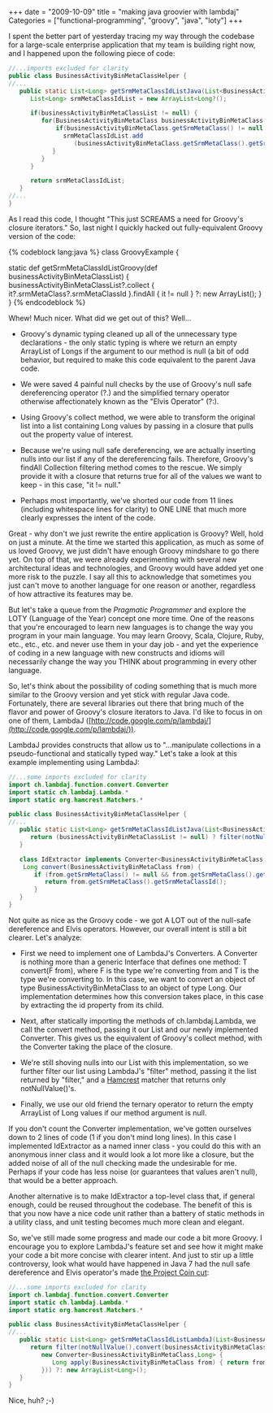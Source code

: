 +++
date = "2009-10-09"
title = "making java groovier with lambdaj"
Categories = ["functional-programming", "groovy", "java", "loty"]
+++

I spent the better part of yesterday tracing my way through the codebase for a large-scale enterprise application that my team is building right now, and I happened upon the following piece of code:

``` java
//...imports excluded for clarity
public class BusinessActivityBinMetaClassHelper {
//...
   public static List<Long> getSrmMetaClassIdListJava(List<BusinessActivityBinMetaClass> businessActivityBinMetaClassList) {
      List<Long> srmMetaClassIdList = new ArrayList<Long?();

      if(businessActivityBinMetaClassList != null) {
         for(BusinessActivityBinMetaClass businessActivityBinMetaClass : businessActivityBinMetaClassList) {
             if(businessActivityBinMetaClass.getSrmMetaClass() != null && businessActivityBinMetaClass.getSrmMetaClass().getSrmMetaClassId() != null) {
               srmMetaClassIdList.add
                  (businessActivityBinMetaClass.getSrmMetaClass().getSrmMetaClassId());
            }
         }
      }

      return srmMetaClassIdList;
   }
//...
}
```

As I read this code, I thought "This just SCREAMS a need for Groovy's closure iterators." So, last night I quickly hacked out fully-equivalent Groovy version of the code:

{% codeblock lang:java %}
class GroovyExample {

   static def getSrmMetaClassIdListGroovy(def businessActivityBinMetaClassList) {
      businessActivityBinMetaClassList?.collect { it?.srmMetaClass?.srmMetaClassId }.findAll { it != null } ?: new ArrayList<Long>();
   }
}
{% endcodeblock %}

Whew! Much nicer. What did we get out of this? Well...




   
  * Groovy's dynamic typing cleaned up all of the unnecessary type declarations - the only static typing is where we return an empty ArrayList of Longs if the argument to our method is null (a bit of odd behavior, but required to make this code equivalent to the parent Java code.

   
  * We were saved 4 painful null checks by the use of Groovy's null safe dereferencing operator (?.) and the simplified ternary operator otherwise affectionately known as the "Elvis Operator" (?:).

   
  * Using Groovy's collect method, we were able to transform the original list into a list containing Long values by passing in a closure that pulls out the property value of interest.

   
  * Because we're using null safe dereferencing, we are actually inserting nulls into our list if any of the dereferencing fails. Therefore, Groovy's findAll Collection filtering method comes to the rescue. We simply provide it with a closure that returns true for all of the values we want to keep - in this case, "it != null."

   
  * Perhaps most importantly, we've shorted our code from 11 lines (including whitespace lines for clarity) to ONE LINE that much more clearly expresses the intent of the code.



Great - why don't we just rewrite the entire application is Groovy? Well, hold on just a minute. At the time we started this application, as much as some of us loved Groovy, we just didn't have enough Groovy mindshare to go there yet. On top of that, we were already experimenting with several new architectural ideas and technologies, and Groovy would have added yet one more risk to the puzzle. I say all this to acknowledge that sometimes you just can't move to another language for one reason or another, regardless of how attractive its features may be.

But let's take a queue from the _Pragmatic Programmer_ and explore the LOTY (Language of the Year) concept one more time. One of the reasons that you're encouraged to learn new languages is to change the way you program in your main language. You may learn Groovy, Scala, Clojure, Ruby, etc., etc., etc. and never use them in your day job - and yet the experience of coding in a new language with new constructs and idioms will necessarily change the way you THINK about programming in every other language.

So, let's think about the possibility of coding something that is much more similar to the Groovy version and yet stick with regular Java code. Fortunately, there are several libraries out there that bring much of the flavor and power of Groovy's closure iterators to Java. I'd like to focus in on one of them, LambdaJ ([http://code.google.com/p/lambdaj/](http://code.google.com/p/lambdaj/)).

LambdaJ provides constructs that allow us to "...manipulate collections in a pseudo-functional and statically typed way." Let's take a look at this example implementing using LambdaJ:

``` java
//...some imports excluded for clarity
import ch.lambdaj.function.convert.Converter
import static ch.lambdaj.Lambda.*
import static org.hamcrest.Matchers.*

public class BusinessActivityBinMetaClassHelper {
//...
   public static List<Long> getSrmMetaClassIdListJava(List<BusinessActivityBinMetaClass> businessActivityBinMetaClassList) {
      return (businessActivityBinMetaClassList != null) ? filter(notNullValue(),convert(businessActivityBinMetaClassList, new IdExtractor())) : new ArrayList<Long>();
   }

   class IdExtractor implements Converter<BusinessActivityBinMetaClass,Long> {
	Long convert(BusinessActivityBinMetaClass from) {
	   if (from.getSrmMetaClass() != null && from.getSrmMetaClass().getSrmMetaClassId() != null) {
	      return from.getSrmMetaClass().getSrmMetaClassId();
	   }
   }
}
```

Not quite as nice as the Groovy code - we got A LOT out of the null-safe dereference and Elvis operators. However, our overall intent is still a bit clearer. Let's analyze:




   
  * First we need to implement one of LambdaJ's Converters. A Converter is nothing more than a generic Interface that defines one method: T convert(F from), where F is the type we're converting from and T is the type we're converting to. In this case, we want to convert an object of type BusinessActivityBinMetaClass to an object of type Long. Our implementation determines how this conversion takes place, in this case by extracting the id property from its child.

   
  * Next, after statically importing the methods of ch.lambdaj.Lambda, we call the convert method, passing it our List and our newly implemented Converter. This gives us the equivalent of Groovy's collect method, with the Converter taking the place of the closure.

   
  * We're still shoving nulls into our List with this implementation, so we further filter our list using LambdaJ's "filter" method, passing it the list returned by "filter," and a [Hamcrest](http://code.google.com/p/hamcrest/) matcher that returns only notNullValue()'s.

   
  * Finally, we use our old friend the ternary operator to return the empty ArrayList of Long values if our method argument is null.



If you don't count the Converter implementation, we've gotten ourselves down to 2 lines of code (1 if you don't mind long lines). In this case I implemented IdExtractor as a named inner class - you could do this with an anonymous inner class and it would look a lot more like a closure, but the added noise of all of the null checking made the undesirable for me. Perhaps if your code has less noise (or guarantees that values aren't null), that would be a better approach.

Another alternative is to make IdExtractor a top-level class that, if general enough, could be reused throughout the codebase. The benefit of this is that you now have a nice code unit rather than a battery of static methods in a utility class, and unit testing becomes much more clean and elegant.

So, we've still made some progress and made our code a bit more Groovy. I encourage you to explore LambdaJ's feature set and see how it might make your code a bit more concise with clearer intent. And just to stir up a little controversy, look what would have happened in Java 7 had the null safe dereference and Elvis operator's made [the Project Coin cut](http://blogs.sun.com/darcy/entry/project_coin_final_five):

``` java
//...some imports excluded for clarity
import ch.lambdaj.function.convert.Converter
import static ch.lambdaj.Lambda.*
import static org.hamcrest.Matchers.*

public class BusinessActivityBinMetaClassHelper {
//...
   public static List<Long> getSrmMetaClassIdListLambdaJ(List<BusinessActivityBinMetaClass> businessActivityBinMetaClassList) {
      return filter(notNullValue(),convert(businessActivityBinMetaClassList,
         new Converter<BusinessActivityBinMetaClass,Long> {
            Long apply(BusinessActivityBinMetaClass from) { return from?.getSrmMetaClass()?.getSrmMetaClassId()}
         })) ?: new ArrayList<Long>();
   }
}
```

Nice, huh? ;-)

